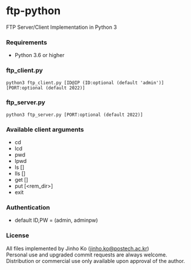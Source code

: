 # ftp-python
FTP Server/Client Implementation in Python 3

### Requirements
- Python 3.6 or higher

### ftp_client.py
```
python3 ftp_client.py [ID@IP (ID:optional (default 'admin')] [PORT:optional (default 2022)]
```

### ftp_server.py
```
python3 ftp_server.py [PORT:optional (default 2022)]
```

### Available client arguments
- cd <rem-dir>
- lcd <loc-dir>
- pwd
- lpwd
- ls [<rem-dir>]
- lls [<loc-dir>]
- get <rem-filepath> [<loc-dir>]
- put <loc-filepath> [<rem_dir>]
- exit

### Authentication
- default ID,PW = (admin, adminpw)

### License
All files implemented by Jinho Ko (jinho.ko@postech.ac.kr)  
Personal use and upgraded commit requests are always welcome.
Distribution or commercial use only available upon approval of the author.

